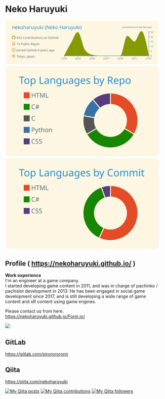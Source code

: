 # Neko Haruyuki

[![](https://raw.githubusercontent.com/nekoharuyuki/nekoharuyuki/master/profile-summary-card-output/solarized/0-profile-details.svg)](https://github.com/vn7n24fzkq/github-profile-summary-cards)
[![](https://raw.githubusercontent.com/nekoharuyuki/nekoharuyuki/master/profile-summary-card-output/solarized/1-repos-per-language.svg)](https://github.com/vn7n24fzkq/github-profile-summary-cards)
[![](https://raw.githubusercontent.com/nekoharuyuki/nekoharuyuki/master/profile-summary-card-output/solarized/2-most-commit-language.svg)](https://github.com/vn7n24fzkq/github-profile-summary-cards)

## Profile ( https://nekoharuyuki.github.io/ )
**Work experience**  
I'm an engineer at a game company.  
I started developing game content in 2011, and was in charge of pachinko / pachislot development in 2013. He has been engaged in social game development since 2017, and is still developing a wide range of game content and xR content using game engines.

Please contact us from here.  
https://nekoharuyuki.github.io/Form.io/

![](https://komarev.com/ghpvc/?username=nekoharuyuki&color=green)

## GitLab
https://gitlab.com/pirorororonn

## Qiita
https://qiita.com/nekoharuyuki

[![My Qiita posts](https://qiita-badge.apiapi.app/s/nekoharuyuki/posts.svg)](http://qiita.com/nekoharuyuki)
[![My Qiita contributions](https://qiita-badge.apiapi.app/s/nekoharuyuki/contributions.svg)](http://qiita.com/nekoharuyuki)
[![My Qiita followers](https://qiita-badge.apiapi.app/s/nekoharuyuki/followers.svg)](http://qiita.com/nekoharuyuki)
